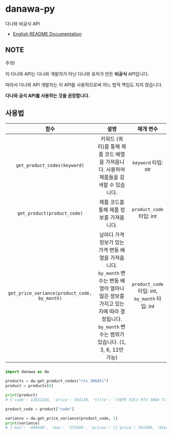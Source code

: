# danawa-py
다나와 비공식 API

- [English README Documentation](./README.md)

## NOTE
주의!

이 다나와 API는 다나와 개발자가 아닌 다나와 유저가 만든 **비공식** API입니다.

따라서 다나와 API 개발자는 이 API를 사용하므로써 어느 법적 책임도 지지 않습니다.

**다나와 공식 API를 사용하는 것을 권장합니다.**

## 사용법
|함수|설명|매개 변수|
|:--:|:---:|:---:|
|`get_product_codes(keyword)`|키워드 (쿼리)를 통해 제품 코드 배열을 가져옵니다. 사용하여 제품들을 검색할 수 있습니다.|`keyword` 타입: str|
|`get_product(product_code)`|제품 코드를 통해 제품 정보를 가져옵니다.|`product_code` 타입: int|
|`get_price_variance(product_code, by_month)`|날마다 가격 정보가 있는 가격 변동 배열을 가져옵니다. `by_month` 변수는 변동 배열이 얼마나 많은 정보를 가지고 있는지에 따라 결정됩니다. `by_month` 변수는 범위가 있습니다. (1, 3, 6, 12만 가능)|`product_code` 타입: int, `by_month` 타입: int|

### 
```python
import danawa as dw

products = dw.get_product_codes("rtx 3060ti")
product = products[0]

print(product)
# {'code': 12822224, 'price': 593130, 'title': '이엠텍 지포스 RTX 3060 Ti STORM X Dual OC D6 8GB'}

product_code = product["code"]

variance = dw.get_price_variance(product_code, 1)
print(variance)
# {'min': '498440', 'max': '573590', 'prices': [{'price': 561500, 'date': '09-27', 'full_date': '22-09-27'}, {'price': 498440, 'date': '10-04', 'full_date': '22-10-04'} ...}
```
